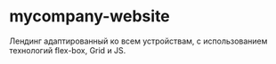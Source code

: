 # mycompany-website
Лендинг адаптированный ко всем устройствам, с использованием технологий flex-box, Grid и JS.
